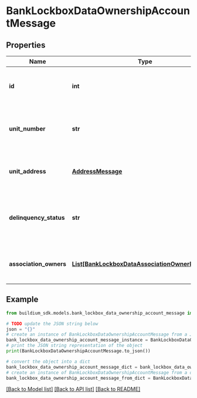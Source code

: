 # BankLockboxDataOwnershipAccountMessage


## Properties

Name | Type | Description | Notes
------------ | ------------- | ------------- | -------------
**id** | **int** | Association ownership account unique identifier. | [optional] 
**unit_number** | **str** | Unit number of the unit for this ownership account. | [optional] 
**unit_address** | [**AddressMessage**](AddressMessage.md) | Address of the unit for this ownership account. | [optional] 
**delinquency_status** | **str** | Indicates the delinquency status of the ownership account | [optional] 
**association_owners** | [**List[BankLockboxDataAssociationOwnerMessage]**](BankLockboxDataAssociationOwnerMessage.md) | Association owners for this ownership account. | [optional] 

## Example

```python
from buildium_sdk.models.bank_lockbox_data_ownership_account_message import BankLockboxDataOwnershipAccountMessage

# TODO update the JSON string below
json = "{}"
# create an instance of BankLockboxDataOwnershipAccountMessage from a JSON string
bank_lockbox_data_ownership_account_message_instance = BankLockboxDataOwnershipAccountMessage.from_json(json)
# print the JSON string representation of the object
print(BankLockboxDataOwnershipAccountMessage.to_json())

# convert the object into a dict
bank_lockbox_data_ownership_account_message_dict = bank_lockbox_data_ownership_account_message_instance.to_dict()
# create an instance of BankLockboxDataOwnershipAccountMessage from a dict
bank_lockbox_data_ownership_account_message_from_dict = BankLockboxDataOwnershipAccountMessage.from_dict(bank_lockbox_data_ownership_account_message_dict)
```
[[Back to Model list]](../README.md#documentation-for-models) [[Back to API list]](../README.md#documentation-for-api-endpoints) [[Back to README]](../README.md)


